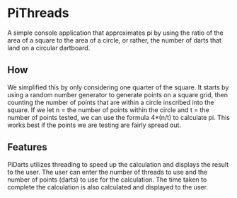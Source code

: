 # PiThreads
A simple console application that approximates pi by using the ratio of the area of a square to the area of a circle, or rather, the number of darts that land on a circular dartboard.

## How
We simplified this by only considering one quarter of the square. It starts by using a random number generator to generate points on a square grid, then counting the number of points that are within a circle inscribed into the square. If we let n = the number of points within the circle and t = the number of points tested, we can use the formula 4*(n/t) to calculate pi. This works best if the points we are testing are fairly spread out.

## Features
PiDarts utilizes threading to speed up the calculation and displays the result to the user. The user can enter the number of threads to use and the number of points (darts) to use for the calculation. The time taken to complete the calculation is also calculated and displayed to the user.